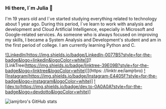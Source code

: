 ### Hi there, I´m Julia 👋

I'm 19 years old and I´ve started studying everything related to technology about 1 year ago. During this period, I´ve learn to work with analysis and development and Cloud Artificial Intelligence, especially in Microsoft and Google-related services. 
As someone who is always focused on improving my skills, I became a System Analysis and Development's student and am in the first period of college.
I am currently learning Python and C.

[![LinkedIn(https://img.shields.io/badge/LinkedIn-0077B5?style=for-the-badge&logo=linkedin&logoColor=white)]](https://www.linkedin.com/in/juliaoribeiro/)[![LinkTree(https://img.shields.io/badge/linktree-39E09B?style=for-the-badge&logo=linktree&logoColor=white)]](https: //linktr.ee/iamjrbro) [![Instagram(https://img.shields.io/badge/Instagram-E4405F?style=for-the-badge&logo=instagram&logoColor=white)]](http://instagram.com/iamjrbro/)
[![dev.to(https://img.shields.io/badge/dev.to-0A0A0A?style=for-the-badge&logo=devdotto&logoColor=white)]](https://dev.to/iamjrbro)

![iamjrbro's GitHub stats](https://github-readme-stats.vercel.app/api?username=iamjrbro&show_icons=true&theme=tokyonight)
                            



<!--
**iamjrbro/iamjrbro** is a ✨ _special_ ✨ repository because its `README.md` (this file) appears on your GitHub profile.
